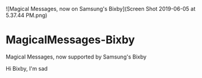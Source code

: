 ![Magical Messages, now on Samsung's Bixby](Screen Shot 2019-06-05 at 5.37.44 PM.png)

# MagicalMessages-Bixby
Magical Messages, now supported by Samsung's Bixby

Hi Bixby, I'm sad
